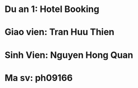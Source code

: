 # Du an 1: Hotel Booking
# Giao vien: Tran Huu Thien
# Sinh Vien: Nguyen Hong Quan
# Ma sv: ph09166
